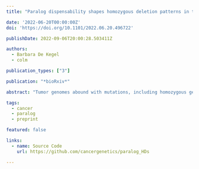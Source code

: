 ```yaml
---
title: "Paralog dispensability shapes homozygous deletion patterns in tumor genomes"

date: '2022-06-20T00:00:00Z'
doi: 'https://doi.org/10.1101/2022.06.20.496722'

publishDate: 2022-09-06T20:00:28.503411Z

authors: 
  - Barbara De Kegel
  - colm

publication_types: ["3"]

publication: "*bioRxiv*"

abstract: "Tumor genomes abound with mutations, including homozygous gene deletions, suggesting that tumors are robust to genetic perturbation. In model organisms and cancer cell lines, paralogs have been shown to contribute substantially to genetic robustness – they are generally more dispensable for growth than singletons. Here, by analyzing copy number profiles of >10,000 tumors, we test the hypothesis that the increased dispensability of paralogs shapes tumor genome evolution. We find that paralogs are more likely to be homozygously deleted and that this cannot be explained by other factors known to influence copy number variation. Furthermore, features that influence paralog dispensability in cancer cell lines correlate with paralog deletion frequency in tumors. Finally, paralogs that are broadly essential in cancer cell lines are less frequently deleted in tumors than non-essential paralogs. Overall our results suggest that homozygous deletions of paralogs are more frequently observed in tumor genomes because paralogs are more dispensable."

tags:
  - cancer
  - paralog
  - preprint

featured: false

links:
  - name: Source Code
    url: https://github.com/cancergenetics/paralog_HDs

---
```


